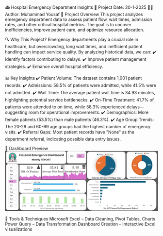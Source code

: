 🚑 Hospital Emergency Department Insights
📅 Project Date: 20-1-2025
👨‍⚕️ Author: Muhammad Yousaf
📌 Project Overview
This project analyzes emergency department data to assess patient flow, wait times, admission rates, and other critical hospital metrics. The goal is to uncover inefficiencies, improve patient care, and optimize resource allocation.

🔍 Why This Project?
Emergency departments play a crucial role in healthcare, but overcrowding, long wait times, and inefficient patient handling can impact service quality. By analyzing historical data, we can:
✔️ Identify factors contributing to delays.
✔️ Improve patient management strategies.
✔️ Enhance overall hospital efficiency.

📊 Key Insights
✔️ Patient Volume: The dataset contains 1,001 patient records.
✔️ Admissions: 58.5% of patients were admitted, while 41.5% were not admitted.
✔️ Wait Time: The average patient wait time is 34.93 minutes, highlighting potential service bottlenecks.
✔️ On-Time Treatment: 41.7% of patients were attended to on time, while 58.3% experienced delays—suggesting room for operational improvements.
✔️ Demographics: More female patients (53.5%) than male patients (46.3%).
✔️ Age Group Trends: The 20-29 and 60-69 age groups had the highest number of emergency visits.
✔️ Referral Gaps: Most patient records have "None" as the department referral, indicating possible data entry issues.

🏥 Dashboard Preview
![Emergency Department Dashboard](Final%20DashBoard%20of%20Hospital%20Emergency%20Room.PNG)  


🚀 Tools & Techniques
Microsoft Excel – Data Cleaning, Pivot Tables, Charts
Power Query – Data Transformation
Dashboard Creation – Interactive Excel visualizations


